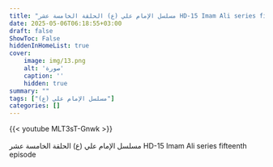 ```yaml
---
title: "مسلسل الإمام علي (ع) الحلقة الخامسة عشر HD-15 Imam Ali series fifteenth episode"
date: 2025-05-06T06:18:55+03:00
draft: false
ShowToc: False
hiddenInHomeList: true
cover:
    image: img/13.png
    alt: 'صورة'
    caption: ''
    hidden: true
summary: ""
tags: ["مسلسل الإمام علي (ع)"]
categories: []
---
```


{{< youtube MLT3sT-Gnwk >}}  
<br>
مسلسل الإمام علي (ع) الحلقة الخامسة عشر HD-15 Imam Ali series fifteenth episode
